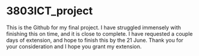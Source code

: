 # 3803ICT_project
This is the Github for my final project. I have struggled immensely with finishing this on time, and it is close to complete. I have requested a couple days of extension, and hope to finish this by the 21 June. Thank you for your consideration and I hope you grant my extension.